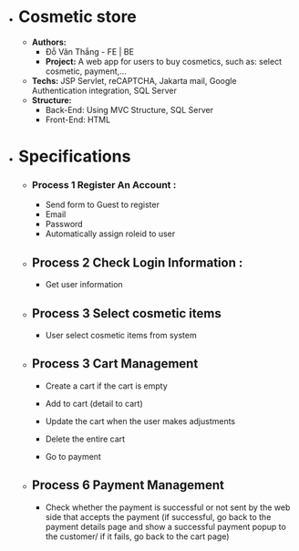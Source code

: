 - # Cosmetic store
  - **Authors:**
    - Đỗ Văn Thắng - FE | BE
     - **Project:** A web app for users to buy cosmetics, such as: select cosmetic, payment,...
  - **Techs:** JSP Servlet, reCAPTCHA, Jakarta mail, Google Authentication integration, SQL Server 
  - **Structure:** 
    - Back-End:  Using MVC Structure, SQL Server
    - Front-End:  HTML
 
- # Specifications
   - ### Process 1 Register An Account :
      - Send form to Guest to register
      - Email
      - Password
      - Automatically assign roleid to user
   - ## Process 2 Check Login Information :
      - Get user information
    - ## Process 3 Select cosmetic items
      - User select cosmetic items from system    
    - ## Process 3 Cart Management

      - Create a cart if the cart is empty

      - Add to cart (detail to cart)

      - Update the cart when the user makes adjustments

      - Delete the entire cart

      - Go to payment

    - ## Process 6 Payment Management

      - Check whether the payment is successful or not sent by the web side that accepts the payment (if successful, go back to the payment details page and show a successful payment popup to the customer/ if it fails, go back to the cart page)
